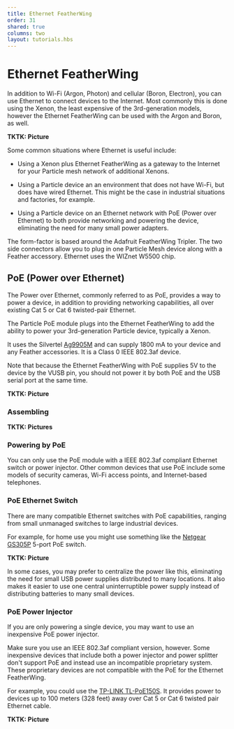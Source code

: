 ```yaml
---
title: Ethernet FeatherWing
order: 31
shared: true
columns: two
layout: tutorials.hbs
---
```


# Ethernet FeatherWing

In addition to Wi-Fi (Argon, Photon) and cellular (Boron, Electron), you can use Ethernet to connect devices to the Internet. Most commonly this is done using the Xenon, the least expensive of the 3rd-generation models, however the Ethernet FeatherWing can be used with the Argon and Boron, as well.

**TKTK: Picture**

Some common situations where Ethernet is useful include:

- Using a Xenon plus Ethernet FeatherWing as a gateway to the Internet for your Particle mesh network of additional Xenons.

- Using a Particle device an an environment that does not have Wi-Fi, but does have wired Ethernet. This might be the case in industrial situations and factories, for example.

- Using a Particle device on an Ethernet network with PoE (Power over Ethernet) to both provide networking and powering the device, eliminating the need for many small power adapters.

The form-factor is based around the Adafruit FeatherWing Tripler. The two side connectors allow you to plug in one Particle Mesh device along with a Feather accessory. Ethernet uses the WIZnet W5500 chip.


## PoE (Power over Ethernet)

The Power over Ethernet, commonly referred to as PoE, provides a way to power a device, in addition to providing networking capabilities, all over existing Cat 5 or Cat 6 twisted-pair Ethernet. 

The Particle PoE module plugs into the Ethernet FeatherWing to add the ability to power your 3rd-generation Particle device, typically a Xenon.

It uses the Silvertel [Ag9905M](/assets/datasheets/Ag9900M.pdf) and can supply 1800 mA to your device and any Feather accessories. It is a Class 0 IEEE 802.3af device. 

Note that because the Ethernet FeatherWing with PoE supplies 5V to the device by the VUSB pin, you should not power it by both PoE and the USB serial port at the same time. 



**TKTK: Picture**

### Assembling

**TKTK: Pictures**

### Powering by PoE

You can only use the PoE module with a IEEE 802.3af compliant Ethernet switch or power injector. Other common devices that use PoE include some models of security cameras, Wi-Fi access points, and Internet-based telephones.

### PoE Ethernet Switch

There are many compatible Ethernet switches with PoE capabilities, ranging from small unmanaged switches to large industrial devices. 

For example, for home use you might use something like the [Netgear GS305P](https://www.amazon.com/dp/B01MRO4M73/) 5-port PoE switch.

**TKTK: Picture**

In some cases, you may prefer to centralize the power like this, eliminating the need for small USB power supplies distributed to many locations. It also makes it easier to use one central uninterruptible power supply instead of distributing batteries to many small devices.

### PoE Power Injector

If you are only powering a single device, you may want to use an inexpensive PoE power injector. 

Make sure you use an IEEE 802.3af compliant version, however. Some inexpensive devices that include both a power injector and power splitter don't support PoE and instead use an incompatible proprietary system. These proprietary devices are not compatible with the PoE for the Ethernet FeatherWing.

For example, you could use the [TP-LINK TL-PoE150S](https://www.amazon.com/TP-LINK-TL-PoE150S-Injector-Adapter-compliant/dp/B001PS9E5I). It provides power to devices up to 100 meters (328 feet) away over Cat 5 or Cat 6 twisted pair Ethernet cable.

**TKTK: Picture**




